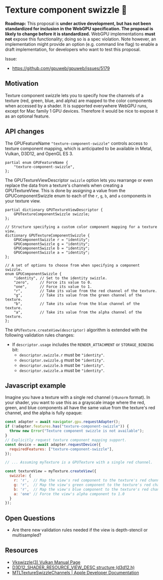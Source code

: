 # Texture component swizzle 🥤

**Roadmap:** This proposal is **under active development, but has not been standardized for inclusion in the WebGPU specification. The proposal is likely to change before it is standardized.** WebGPU implementations **must not** expose this functionality; doing so is a spec violation. Note however, an implementation might provide an option (e.g. command line flag) to enable a draft implementation, for developers who want to test this proposal.

Issue:

- https://github.com/gpuweb/gpuweb/issues/5179


## Motivation

Texture component swizzle lets you to specify how the channels of a texture (red, green, blue, and alpha) are mapped to the color components when accessed by a shader. It is supported everywhere WebGPU runs, except for Mac family 1 GPU devices. Therefore it would be nice to expose it as an optional feature.

## API changes

The GPUFeatureName `"texture-component-swizzle"` controls access to texture component mapping, which is anticipated to be available in Metal, Vulkan, D3D12, and OpenGL ES 3.

```webidl
partial enum GPUFeatureName {
    "texture-component-swizzle",
};
```

The GPUTextureViewDescriptor `swizzle` option lets you rearrange or even replace the data from a texture's channels when creating a GPUTextureView. This is done by assigning a value from the GPUComponentSwizzle enum to each of the `r`, `g`, `b`, and `a` components in your texture view.

```webidl
partial dictionary GPUTextureViewDescriptor {
    GPUTextureComponentSwizzle swizzle;
};

// Structure specifying a custom color component mapping for a texture view.
dictionary GPUTextureComponentSwizzle {
    GPUComponentSwizzle r = "identity";
    GPUComponentSwizzle g = "identity";
    GPUComponentSwizzle b = "identity";
    GPUComponentSwizzle a = "identity";
};

// A set of options to choose from when specifying a component swizzle.
enum GPUComponentSwizzle {
    "identity", // Set to the identity swizzle.
    "zero",     // Force its value to 0.
    "one",      // Force its value to 1.
    "r",        // Take its value from the red channel of the texture.
    "g",        // Take its value from the green channel of the texture.
    "b",        // Take its value from the blue channel of the texture.
    "a",        // Take its value from the alpha channel of the texture.
};
```

The `GPUTexture.createView(descriptor)` algorithm is extended with the following validation rules changes:

- If `descriptor.usage` includes the `RENDER_ATTACHMENT` or `STORAGE_BINDING` bit:
  - `descriptor.swizzle.r` must be `"identity"`.
  - `descriptor.swizzle.g` must be `"identity"`.
  - `descriptor.swizzle.b` must be `"identity"`.
  - `descriptor.swizzle.a` must be `"identity"`.

## Javascript example

Imagine you have a texture with a single red channel (`r8unorm` format). In your shader, you want to use this as a grayscale image where the red, green, and blue components all have the same value from the texture's red channel, and the alpha is fully opaque:

```js
const adapter = await navigator.gpu.requestAdapter();
if (!adapter.features.has("texture-component-swizzle")) {
  throw new Error("Texture component swizzle is not available");
}
// Explicitly request texture component mapping support.
const device = await adapter.requestDevice({
  requiredFeatures: ["texture-component-swizzle"],
});

// ... Assuming myTexture is a GPUTexture with a single red channel.

const textureView = myTexture.createView({
  swizzle: {
    r: 'r',  // Map the view's red component to the texture's red channel
    g: 'r',  // Map the view's green component to the texture's red channel
    b: 'r',  // Map the view's blue component to the texture's red channel
    a: 'one' // Force the view's alpha component to 1.0
  }
});
```

## Open Questions

- Are there new validation rules needed if the view is depth-stencil or multisampled?

## Resources

- [Vkswizzle(3) Vulkan Manual Page](https://registry.khronos.org/vulkan/specs/latest/man/html/VkComponentMapping.html)
- [D3D12_SHADER_RESOURCE_VIEW_DESC structure (d3d12.h)](https://learn.microsoft.com/en-us/windows/win32/api/d3d12/ns-d3d12-d3d12_shader_resource_view_desc)
- [MTLTextureSwizzleChannels | Apple Developer Documentation](https://developer.apple.com/documentation/metal/mtltextureswizzlechannels)
